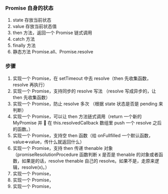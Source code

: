 ### Promise 自身的状态

1. state 存放当前状态
2. value 存放当前状态值
3. then 方法，返回一个 Promise 链式调用
4. catch 方法
5. finally 方法
6. 静态方法 Promise.all、Promise.resolve

### 步骤

1. 实现一个 Promise，在 setTimeout 中去 resolve（then 先收集函数，resolve 再执行）
2. 实现一个 Promise，支持同步的 resolve 写法 （resolve 写成异步的，让 then 先收集函数）
3. 实现一个 Promise，防止 resolve 多次 （根据 state 状态是否是 pending 来判断）
4. 实现一个 Promise，可以让 then 方法链式调用（return 一个新的 MyPromise 并  在 this.resolvedCallback 数组里 push 一个 resolve 之后的函数。）
5. 实现一个 Promise，支持空 then 函数（给 onFullfilled 一个默认函数，value=>value，传什么就返回什么）
6. 实现一个 Promise，支持 then 传递 thenable 对象（promiseResolutionProcedure 函数判断 x 是否是 thenable 的对象或者函数，如果是的话，resolve thenable 自己的 resolve。如果不是，走原来逻辑，resolve(x)。）
7. 实现一个 Promise，
8. 实现一个 Promise，
9. 实现一个 Promise，
